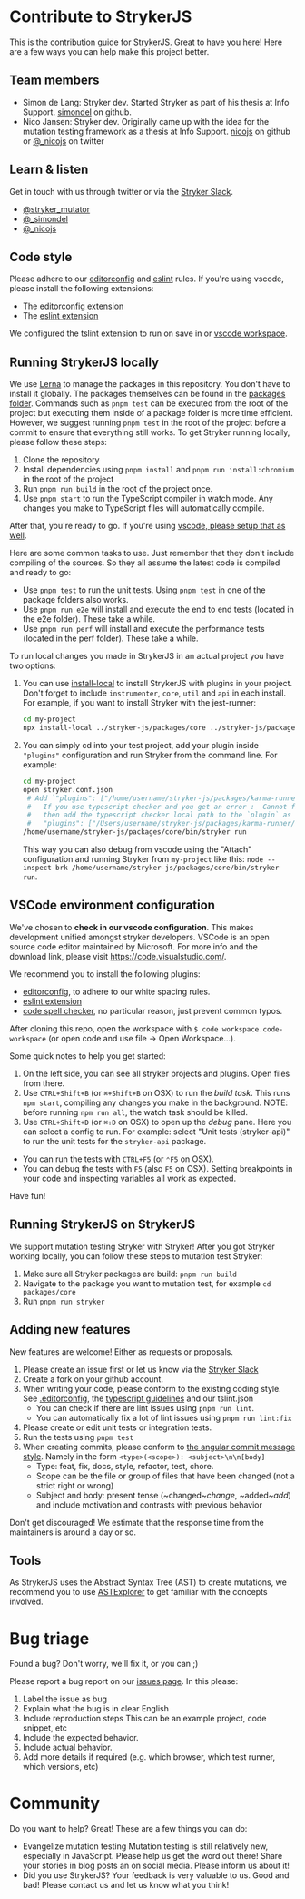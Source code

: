 # Contribute to StrykerJS

This is the contribution guide for StrykerJS. Great to have you here! Here are a few ways you can help make this project better.

## Team members

- Simon de Lang: Stryker dev. Started Stryker as part of his thesis at Info Support. [simondel](http://github.com/simondel) on github.
- Nico Jansen: Stryker dev. Originally came up with the idea for the mutation testing framework as a thesis at Info Support.
  [nicojs](http://github.com/nicojs) on github or [@\_nicojs](https://twitter.com/_nicojs) on twitter

## Learn & listen

Get in touch with us through twitter or via the [Stryker Slack](https://join.slack.com/t/stryker-mutator/shared_invite/enQtOTUyMTYyNTg1NDQ0LTU4ODNmZDlmN2I3MmEyMTVhYjZlYmJkOThlNTY3NTM1M2QxYmM5YTM3ODQxYmJjY2YyYzllM2RkMmM1NjNjZjM).

- [@stryker_mutator](https://twitter.com/stryker_mutator)
- [@\_simondel](https://twitter.com/_simondel)
- [@\_nicojs](https://twitter.com/_nicojs)

## Code style

Please adhere to our [editorconfig](https://editorconfig.org) and [eslint](https://eslint.org/) rules. If you're using vscode, please install the following extensions:

- The [editorconfig extension](https://github.com/editorconfig/editorconfig-vscode#editorconfig-for-visual-studio-code)
- The [eslint extension](https://marketplace.visualstudio.com/items?itemName=dbaeumer.vscode-eslint)

We configured the tslint extension to run on save in or [vscode workspace](#vscode-environment-configuration).

## Running StrykerJS locally

We use [Lerna](https://lerna.js.org/) to manage the packages in this repository. You don't have to install it globally. The packages themselves can be found in the [packages folder](https://github.com/stryker-mutator/stryker-js/tree/master/packages). Commands such as `pnpm test` can be executed from the root of the project but executing them inside of a package folder is more time efficient. However, we suggest running `pnpm test` in the root of the project before a commit to ensure that everything still works. To get Stryker running locally, please follow these steps:

1. Clone the repository
1. Install dependencies using `pnpm install` and `pnpm run install:chromium` in the root of the project
1. Run `pnpm run build` in the root of the project once.
1. Use `pnpm start` to run the TypeScript compiler in watch mode. Any changes you make to TypeScript files will automatically compile.

After that, you're ready to go. If you're using [vscode, please setup that as well](#vscode-environment-configuration).

Here are some common tasks to use. Just remember that they don't include compiling of the sources. So they all assume the latest code is compiled and ready to go:

- Use `pnpm test` to run the unit tests. Using `pnpm test` in one of the package folders also works.
- Use `pnpm run e2e` will install and execute the end to end tests (located in the e2e folder). These take a while.
- Use `pnpm run perf` will install and execute the performance tests (located in the perf folder). These take a while.

To run local changes you made in StrykerJS in an actual project you have two options:

1. You can use [install-local](https://www.npmjs.com/package/install-local) to install StrykerJS with plugins in your project. Don't forget to include `instrumenter`, `core`, `util` and `api` in each install. For example, if you want to install Stryker with the jest-runner:
   ```sh
   cd my-project
   npx install-local ../stryker-js/packages/core ../stryker-js/packages/util ../stryker-js/packages/api ../stryker-js/packages/instrumenter ../stryker-js/packages/jest-runner
   ```
2. You can simply cd into your test project, add your plugin inside `"plugins"` configuration and run Stryker from the command line. For example:
   ```sh
   cd my-project
   open stryker.conf.json
    # Add `"plugins": ["/home/username/stryker-js/packages/karma-runner/dist/src/index.js"]` inside the stryker.conf.json
    #   If you use typescript checker and you get an error :  Cannot find Checker plugin "typescript"
    #   then add the typescript checker local path to the `plugin` as well:
    #   "plugins": ["/Users/username/stryker-js/packages/karma-runner/dist/src/index.js",  "/Users/username/stryker-js/packages/typescript-checker/dist/src/index.js"],
   /home/username/stryker-js/packages/core/bin/stryker run
   ```
   This way you can also debug from vscode using the "Attach" configuration and running Stryker from `my-project` like this: `node --inspect-brk /home/username/stryker-js/packages/core/bin/stryker run`.

## VSCode environment configuration

We've chosen to **check in our vscode configuration**. This makes development unified amongst stryker developers. VSCode is an open source code editor maintained by Microsoft. For more info and the download link, please visit https://code.visualstudio.com/.

We recommend you to install the following plugins:

- [editorconfig](https://marketplace.visualstudio.com/items?itemName=EditorConfig.EditorConfig), to adhere to our white spacing rules.
- [eslint extension](https://marketplace.visualstudio.com/items?itemName=dbaeumer.vscode-eslint)
- [code spell checker](https://marketplace.visualstudio.com/items?itemName=streetsidesoftware.code-spell-checker), no particular reason, just prevent common typos.

After cloning this repo, open the workspace with `$ code workspace.code-workspace` (or open code and use file -> Open Workspace...).

Some quick notes to help you get started:

1. On the left side, you can see all stryker projects and plugins. Open files from there.
1. Use `CTRL+Shift+B` (or `⌘+Shift+B` on OSX) to run the _build task_. This runs `npm start`, compiling any changes you make in the background. NOTE: before running `npm run all`, the watch task should be killed.
1. Use `CTRL+Shift+D` (or `⌘⇧D` on OSX) to open up the _debug_ pane. Here you can select a config to run. For example: select "Unit tests (stryker-api)" to run the unit tests for the `stryker-api` package.

- You can run the tests with `CTRL+F5` (or `⌃F5` on OSX).
- You can debug the tests with `F5` (also `F5` on OSX). Setting breakpoints in your code and inspecting variables all work as expected.

Have fun!

## Running StrykerJS on StrykerJS

We support mutation testing Stryker with Stryker! After you got Stryker working locally, you can follow these steps to mutation test Stryker:

1. Make sure all Stryker packages are build: `pnpm run build`
1. Navigate to the package you want to mutation test, for example `cd packages/core`
1. Run `pnpm run stryker`

## Adding new features

New features are welcome! Either as requests or proposals.

1. Please create an issue first or let us know via the [Stryker Slack](https://join.slack.com/t/stryker-mutator/shared_invite/enQtOTUyMTYyNTg1NDQ0LTU4ODNmZDlmN2I3MmEyMTVhYjZlYmJkOThlNTY3NTM1M2QxYmM5YTM3ODQxYmJjY2YyYzllM2RkMmM1NjNjZjM)
1. Create a fork on your github account.
1. When writing your code, please conform to the existing coding style.
   See [.editorconfig](https://github.com/stryker-mutator/stryker-js/blob/master/.editorconfig), the [typescript guidelines](https://github.com/Microsoft/TypeScript/wiki/Coding-guidelines) and our tslint.json
   - You can check if there are lint issues using `pnpm run lint`.
   - You can automatically fix a lot of lint issues using `pnpm run lint:fix`
1. Please create or edit unit tests or integration tests.
1. Run the tests using `pnpm test`
1. When creating commits, please conform to [the angular commit message style](https://docs.google.com/document/d/1rk04jEuGfk9kYzfqCuOlPTSJw3hEDZJTBN5E5f1SALo/edit).
   Namely in the form `<type>(<scope>): <subject>\n\n[body]`
   - Type: feat, fix, docs, style, refactor, test, chore.
   - Scope can be the file or group of files that have been changed (not a strict right or wrong)
   - Subject and body: present tense (~changed~_change_, ~added~_add_) and include motivation and contrasts with previous behavior

Don't get discouraged! We estimate that the response time from the
maintainers is around a day or so.

## Tools

As StrykerJS uses the Abstract Syntax Tree (AST) to create mutations, we recommend you to use [ASTExplorer](https://astexplorer.net/) to get familiar with the concepts involved.

# Bug triage

Found a bug? Don't worry, we'll fix it, or you can ;)

Please report a bug report on our [issues page](https://github.com/stryker-mutator/stryker-js/issues). In this please:

1. Label the issue as bug
2. Explain what the bug is in clear English
3. Include reproduction steps
   This can be an example project, code snippet, etc
4. Include the expected behavior.
5. Include actual behavior.
6. Add more details if required (e.g. which browser, which test runner, which versions, etc)

# Community

Do you want to help? Great! These are a few things you can do:

- Evangelize mutation testing
  Mutation testing is still relatively new, especially in JavaScript. Please help us get the word out there!
  Share your stories in blog posts an on social media. Please inform us about it!
- Did you use StrykerJS? Your feedback is very valuable to us. Good and bad! Please contact us and let us know what you think!

